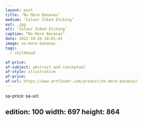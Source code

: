 ```yaml
---
layout: post
title: ‘No More Bananas’
medium: ‘Colour Inked Etching’
ext: .jpg
alt: ‘Colour Inked Etching’
caption: “No More Bananas”
date: 2012-10-26 18:01:43
image: no-more-bananas
tags:
  - childhood

af-price:
af-subject: abstract and conceptual
af-style: illustrative
af-price:
af-url: https://www.artfinder.com/product/no-more-bananas/
---
```



sa-price:
sa-url:

edition: 100
width: 697
height: 864
---

